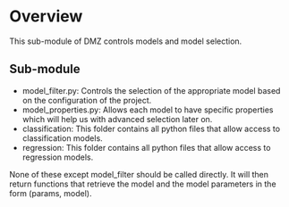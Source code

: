 # Overview
This sub-module of DMZ controls models and model selection.

## Sub-module
- model_filter.py: Controls the selection of the appropriate model based on the configuration of the project.
- model_properties.py: Allows each model to have specific properties which will help us with advanced selection
later on.
- classification: This folder contains all python files that allow access to classification models.
- regression: This folder contains all python files that allow access to regression models.

None of these except model_filter should be called directly. It will then return functions that
retrieve the model and the model parameters in the form (params, model).
